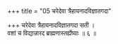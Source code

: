 +++
title = "05 चरेदेवा त्रैहायनादविज्ञातगदा"

+++
चरेदेवा त्रैहायनादविज्ञातगदा सती ।  
वशां च विद्यान्नारद ब्राह्मणास्तर्ह्येष्याः ॥ ६ ॥
